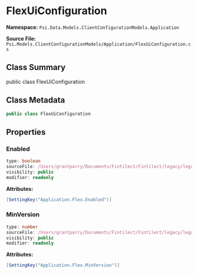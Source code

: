 # FlexUiConfiguration

**Namespace:** `Psi.Data.Models.ClientConfigurationModels.Application`

**Source File:** `Psi.Models.ClientConfigurationModels/Application/FlexUiConfiguration.cs`

## Class Summary

public class FlexUiConfiguration

## Class Metadata

```typescript
public class FlexUiConfiguration
```

## Properties

### Enabled

```typescript
type: boolean
sourceFile: /Users/grantparry/Documents/Fintilect/Fintilect/legacy/legacy-apis/Psi.Models.ClientConfigurationModels/Application/FlexUiConfiguration.cs
visibility: public
modifier: readonly
```

**Attributes:**
```csharp
[SettingKey("Application.Flex.Enabled")]
```

### MinVersion

```typescript
type: number
sourceFile: /Users/grantparry/Documents/Fintilect/Fintilect/legacy/legacy-apis/Psi.Models.ClientConfigurationModels/Application/FlexUiConfiguration.cs
visibility: public
modifier: readonly
```

**Attributes:**
```csharp
[SettingKey("Application.Flex.MinVersion")]
```
